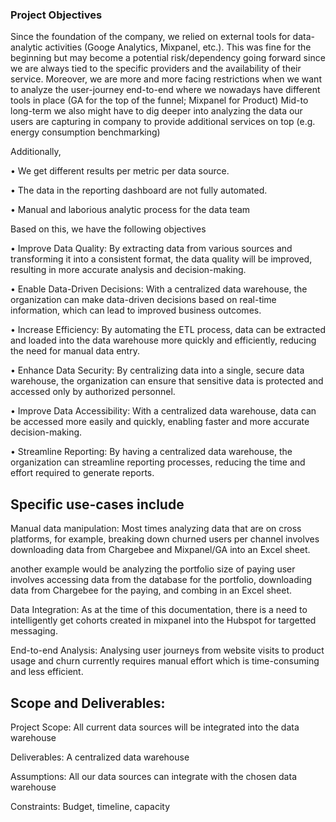 ###  Project Objectives

Since the foundation of the company, we relied on external tools for data-analytic activities (Googe Analytics, Mixpanel, etc.). This was fine for the beginning but may become a potential risk/dependency going forward since we are always tied to the specific providers and the availability of their service.
Moreover, we are more and more facing restrictions when we want to analyze the user-journey end-to-end where we nowadays have different tools in place (GA for the top of the funnel; Mixpanel for Product)
Mid-to long-term we also might have to dig deeper into analyzing the data our users are capturing in company to provide additional services on top (e.g. energy consumption benchmarking)

Additionally,

•	We get different results per metric per data source.


•	The data in the reporting dashboard are not fully automated.


•	Manual and laborious analytic process for the data team

Based on this, we have the following objectives


•	Improve Data Quality: By extracting data from various sources and transforming it into a consistent format, the data quality will be improved, resulting in more accurate analysis and decision-making.


•	Enable Data-Driven Decisions: With a centralized data warehouse, the organization can make data-driven decisions based on real-time information, which can lead to improved business outcomes.


•	Increase Efficiency: By automating the ETL process, data can be extracted and loaded into the data warehouse more quickly and efficiently, reducing the need for manual data entry.


•	Enhance Data Security: By centralizing data into a single, secure data warehouse, the organization can ensure that sensitive data is protected and accessed only by authorized personnel.


•	Improve Data Accessibility: With a centralized data warehouse, data can be accessed more easily and quickly, enabling faster and more accurate decision-making.


•	Streamline Reporting: By having a centralized data warehouse, the organization can streamline reporting processes, reducing the time and effort required to generate reports.



## Specific use-cases include



Manual data manipulation: Most times analyzing data that are on cross platforms, for example, breaking down churned users per channel involves downloading data from Chargebee and Mixpanel/GA into an Excel sheet. 


another example would be analyzing the portfolio size of paying user involves accessing data from the database for the portfolio, downloading data from Chargebee for the paying, and combing in an Excel sheet. 


Data Integration: As at the time of this documentation, there is a need to intelligently get cohorts created in mixpanel into the Hubspot for targetted messaging.



End-to-end Analysis: Analysing user journeys from website visits to product usage and churn currently requires manual effort which is time-consuming and less efficient.



## Scope and Deliverables:


Project Scope: All current data sources will be integrated into the data warehouse


Deliverables: A centralized data warehouse


Assumptions: All our data sources can integrate with the chosen data warehouse


Constraints: Budget, timeline, capacity

